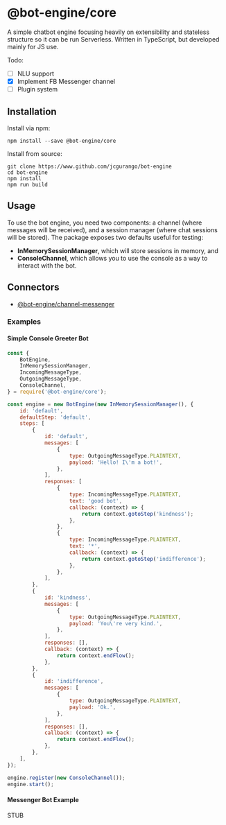 # @bot-engine/core
A simple chatbot engine focusing heavily on extensibility and stateless structure so it can be run Serverless. Written in TypeScript, but developed mainly for JS use.

Todo:
- [ ] NLU support
- [X] Implement FB Messenger channel
- [ ] Plugin system

## Installation
Install via npm:

```
npm install --save @bot-engine/core
```

Install from source:

```
git clone https://www.github.com/jcgurango/bot-engine
cd bot-engine
npm install
npm run build
```

## Usage
To use the bot engine, you need two components: a channel (where messages will be received), and a session manager (where chat sessions will be stored). The package exposes two defaults useful for testing:

- **InMemorySessionManager**, which will store sessions in memory, and
- **ConsoleChannel**, which allows you to use the console as a way to interact with the bot.

## Connectors
- [@bot-engine/channel-messenger](https://github.com/jcgurango/bot-engine-channel-messenger)

### Examples
#### Simple Console Greeter Bot

```js
const {
    BotEngine,
    InMemorySessionManager,
    IncomingMessageType,
    OutgoingMessageType,
    ConsoleChannel,
} = require('@bot-engine/core');

const engine = new BotEngine(new InMemorySessionManager(), {
    id: 'default',
    defaultStep: 'default',
    steps: [
        {
            id: 'default',
            messages: [
                {
                    type: OutgoingMessageType.PLAINTEXT,
                    payload: 'Hello! I\'m a bot!',
                },
            ],
            responses: [
                {
                    type: IncomingMessageType.PLAINTEXT,
                    text: 'good bot',
                    callback: (context) => {
                        return context.gotoStep('kindness');
                    },
                },
                {
                    type: IncomingMessageType.PLAINTEXT,
                    text: '*',
                    callback: (context) => {
                        return context.gotoStep('indifference');
                    },
                },
            ],
        },
        {
            id: 'kindness',
            messages: [
                {
                    type: OutgoingMessageType.PLAINTEXT,
                    payload: 'You\'re very kind.',
                },
            ],
            responses: [],
            callback: (context) => {
                return context.endFlow();
            },
        },
        {
            id: 'indifference',
            messages: [
                {
                    type: OutgoingMessageType.PLAINTEXT,
                    payload: 'Ok.',
                },
            ],
            responses: [],
            callback: (context) => {
                return context.endFlow();
            },
        },
    ],
});

engine.register(new ConsoleChannel());
engine.start();
```

#### Messenger Bot Example
STUB